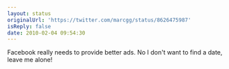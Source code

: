 ```yaml
---
layout: status
originalUrl: 'https://twitter.com/marcgg/status/8626475987'
isReply: false
date: 2010-02-04 09:54:30
---
```


Facebook really needs to provide better ads. No I don't want to find a date, leave me alone!
